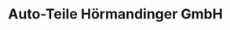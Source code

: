 ---
title: "Auto-Teile Hörmandinger GmbH"
url: /oberhausen/auto-teile-hoermandinger-gmbh/
shop: Autoteile
---